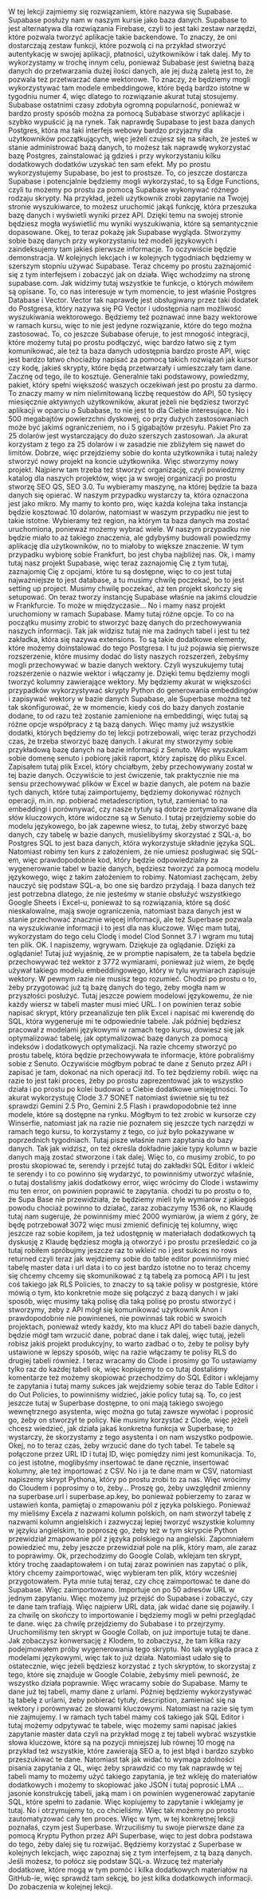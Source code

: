 W tej lekcji zajmiemy się rozwiązaniem, które nazywa się Supabase. Supabase posłuży nam w naszym kursie jako baza danych. Supabase to jest alternatywa dla rozwiązania Firebase, czyli to jest taki zestaw narzędzi, które pozwala tworzyć aplikacje takie backendowe. To znaczy, że oni dostarczają zestaw funkcji, które pozwolą ci na przykład stworzyć autentykację w swojej aplikacji, płatności, użytkowników i tak dalej. My to wykorzystamy w trochę innym celu, ponieważ Subabase jest świetną bazą danych do przetwarzania dużej ilości danych, ale jej dużą zaletą jest to, że pozwala też przetwarzać dane wektorowe. To znaczy, że będziemy mogli wykorzystywać tam modele embeddingowe, które będą bardzo istotne w tygodniu numer 4, więc dlatego to rozwiązanie akurat tutaj stosujemy. Subabase ostatnimi czasy zdobyła ogromną popularność, ponieważ w bardzo prosty sposób można za pomocą Subabase stworzyć aplikacje i szybko wypuścić ją na rynek. Tak naprawdę Supabase to jest baza danych Postgres, która ma taki interfejs webowy bardzo przyjazny dla użytkowników początkujących, więc jeżeli czujesz się na siłach, że jesteś w stanie administrować bazą danych, to możesz tak naprawdę wykorzystać bazę Postgres, zainstalować ją gdzieś i przy wykorzystaniu kilku dodatkowych dodatków uzyskać ten sam efekt. My po prostu wykorzystujemy Supabase, bo jest to prostsze. To, co jeszcze dostarcza Supabase i potencjalnie będziemy mogli wykorzystać, to są Edge Functions, czyli tu możemy po prostu za pomocą Supabase wykonywać różnego rodzaju skrypty. Na przykład, jeżeli użytkownik zrobi zapytanie na Twojej stronie wyszukiwarce, to możesz uruchomić jakąś funkcję, która przeszuka bazę danych i wyświetli wyniki przez API. Dzięki temu na swojej stronie będziesz mogła wyświetlić mu wyniki wyszukiwania, które są semantycznie dopasowane. Okej, to teraz pokażę jak Supabase wygląda. Stworzymy sobie bazę danych przy wykorzystaniu też modeli językowych i zaindeksujemy tam jakieś pierwsze informacje. To oczywiście będzie demonstracja. W kolejnych lekcjach i w kolejnych tygodniach będziemy w szerszym stopniu używać Supabase. Teraz chcemy po prostu zaznajomić się z tym interfejsem i zobaczyć jak on działa. Więc wchodzimy na stronę supabase.com. Jak widzimy tutaj wszystkie te funkcje, o których mówiłem są opisane. To, co nas interesuje w tym momencie, to jest właśnie Postgres Database i Vector. Vector tak naprawdę jest obsługiwany przez taki dodatek do Postgresa, który nazywa się PG Vector i udostępnia nam możliwość wyszukiwania wektorowego. Będziemy też poznawać inne bazy wektorowe w ramach kursu, więc to nie jest jedyne rozwiązanie, które do tego można zastosować. To, co jeszcze Subabase oferuje, to jest mnogość integracji, które możemy tutaj po prostu podłączyć, więc bardzo łatwo się z tym komunikować, ale też ta baza danych udostępnia bardzo proste API, więc jest bardzo łatwo chociażby napisać za pomocą takich rozwiązań jak kursor czy kodę, jakieś skrypty, które będą przetwarzały i umieszczały tam dane. Zacznę od tego, ile to kosztuje. Generalnie taki podstawowy, powiedzmy, pakiet, który spełni większość waszych oczekiwań jest po prostu za darmo. To znaczy mamy w nim nielimitowaną liczbę requestów do API, 50 tysięcy miesięcznie aktywnych użytkowników, akurat jeżeli nie będziesz tworzyć aplikacji w oparciu o Subabase, to nie jest to dla Ciebie interesujące. No i 500 megabajtów powierzchni dyskowej, co przy dużych zastosowaniach może być jakimś ograniczeniem, no i 5 gigabajtów przesyłu. Pakiet Pro za 25 dolarów jest wystarczający do dużo szerszych zastosowań. Ja akurat korzystam z tego za 25 dolarów i w zasadzie nie zbliżyłem się nawet do limitów. Dobrze, więc przejdziemy sobie do konta użytkownika i tutaj należy stworzyć nowy projekt na koncie użytkownika. Więc stworzymy nowy projekt. Najpierw tam trzeba też stworzyć organizację, czyli powiedzmy katalog dla naszych projektów, więc ja w swojej organizacji po prostu stworzę SEO QS, SEO 3.0. Tu wybieramy maszynę, na której będzie ta baza danych się opierać. W naszym przypadku wystarczy ta, która oznaczona jest jako mikro. My mamy to konto pro, więc każda kolejna taka instancja będzie kosztować 10 dolarów, natomiast w waszym przypadku nie jest to takie istotne. Wybieramy też region, na którym ta baza danych ma zostać uruchomiona, ponieważ możemy wybrać wiele. W naszym przypadku nie będzie miało to aż takiego znaczenia, ale gdybyśmy budowali powiedzmy aplikację dla użytkowników, no to miałoby to większe znaczenie. W tym przypadku wybiorę sobie Frankfurt, bo jest chyba najbliżej nas. Ok, i mamy tutaj nasz projekt Supabase, więc teraz zaznajomię Cię z tym tutaj, zaznajomię Cię z opcjami, które tu są dostępne, więc to co jest tutaj najważniejsze to jest database, a tu musimy chwilę poczekać, bo to jest setting up project. Musimy chwilę poczekać, aż ten projekt skończy się setupować. On teraz tworzy instancję Supabase właśnie na jakimś cloudzie w Frankfurcie. To może w międzyczasie... No i mamy nasz projekt uruchomiony w ramach Supabase. Mamy tutaj różne opcje. To co na początku musimy zrobić to stworzyć bazę danych do przechowywania naszych informacji. Tak jak widzisz tutaj nie ma żadnych tabel i jest tu też zakładka, która się nazywa extensions. To są takie dodatkowe elementy, które możemy doinstalować do tego Postgresa. I tu już pojawia się pierwsze rozszerzenie, które musimy dodać do listy naszych rozszerzeń, żebyśmy mogli przechowywać w bazie danych wektory. Czyli wyszukujemy tutaj rozszerzenie o nazwie wektor i włączamy je. Dzięki temu będziemy mogli tworzyć kolumny zawierające wektory. My będziemy akurat w większości przypadków wykorzystywać skrypty Python do generowania embeddingów i zapisywać wektory w bazie danych Supabase, ale Superbase można też tak skonfigurować, że w momencie, kiedy coś do bazy danych zostanie dodane, to od razu też zostanie zamienione na embeddingi, więc tutaj są różne opcje współpracy z tą bazą danych. Więc mamy już wszystkie dodatki, których będziemy do tej lekcji potrzebowali, więc teraz przychodzi czas, że trzeba stworzyć bazę danych. I akurat my stworzymy sobie przykładową bazę danych na bazie informacji z Senuto. Więc wyszukam sobie domenę senuto i pobiorę jakiś raport, który zapiszę do pliku Excel. Zapisałem tutaj plik Excel, który chciałbym, żeby przechowywany został w tej bazie danych. Oczywiście to jest ćwiczenie, tak praktycznie nie ma sensu przechowywać plików w Excel w bazie danych, ale potem na bazie tych danych, które tutaj zaimportujemy, będziemy dokonywać różnych operacji, m.in. np. pobierać metadescription, tytuł, zamieniać to na embeddingi i porównywać, czy nasze tytuły są dobrze zortymalizowane dla słów kluczowych, które widoczne są w Senuto. I tutaj przejdziemy sobie do modelu językowego, bo jak zapewne wiesz, to tutaj, żeby stworzyć bazę danych, czy tabelę w bazie danych, musielibyśmy skorzystać z SQL-a, bo Postgres SQL to jest baza danych, która wykorzystuje składnie języka SQL. Natomiast robimy ten kurs z założeniem, że nie umiesz posługiwać się SQL-em, więc prawdopodobnie kod, który będzie odpowiedzialny za wygenerowanie tabel w bazie danych, będziesz tworzyć za pomocą modelu językowego, więc z takim założeniem to robimy. Natomiast zachęcam, żeby nauczyć się podstaw SQL-a, bo one się bardzo przydają. I baza danych też jest potrzebna dlatego, że nie jesteśmy w stanie obsłużyć wszystkiego Google Sheets i Excel-u, ponieważ to są rozwiązania, które są dość nieskalowalne, mają swoje ograniczenia, natomiast baza danych jest w stanie przechować znacznie więcej informacji, ale też Superbase pozwala na wyszukiwanie informacji i to jest dla nas kluczowe. Więc mam tutaj, wykorzystam do tego celu Clodę i model Clod Sonnet 3.7 i wgram mu tutaj ten plik. OK. I napiszemy, wgrywam. Dziękuje za oglądanie. Dzięki za oglądanie! Tutaj już wyjaśnię, że w promptie napisałem, że ta tabela będzie przechowywać też wektor z 3772 wymiarami, ponieważ już wiem, że będę używał takiego modelu embeddingowego, który w tylu wymiarach zapisuje wektory. W pewnym razie nie musisz tego rozumieć. Chodzi po prostu o to, żeby przygotować już tą bazę danych do tego, żeby mogła nam w przyszłości posłużyć. Tutaj jeszcze powiem modelowi językowemu, że nie każdy wiersz w tabeli master musi mieć URL. I on powinien teraz sobie napisać skrypt, który przeanalizuje ten plik Excel i napisać mi kwerendę do SQL, która wygeneruje mi te odpowiednie tabele. Jak później będziesz pracował z modelami językowymi w ramach tego kursu, dowiesz się jak optymalizować tabelę, jak optymalizować bazę danych za pomocą indeksów i dodatkowych optymalizacji. Na razie chcemy stworzyć po prostu tabelę, która będzie przechowywała te informacje, które pobraliśmy sobie z Senuto. Oczywiście mógłbym pobrać te dane z Senuto przez API i zapisać je tam, dokonać na nich operacji itd. To też będziemy robili. więc na razie to jest taki proces, żeby po prostu zaprezentować jak to wszystko działa i po prostu po kolei budować u Ciebie dodatkowe umiejętności. To akurat wykorzystuję Clode 3.7 SONET natomiast świetnie się tu też sprawdzi Gemini 2.5 Pro, Gemini 2.5 Flash i prawdopodobnie też inne modele, które są dostępne na rynku. Mógłbym to też zrobić w kursorze czy Winserfie, natomiast jak na razie nie poznałem się jeszcze tych narzędzi w ramach tego kursu, to korzystamy z tego, co już było pokazywane w poprzednich tygodniach. Tutaj pisze właśnie nam zapytania do bazy danych. Tak jak widzisz, on też określa dokładnie jakie typy kolumn w bazie danych mają zostać stworzone i tak dalej. Więc to, co musimy zrobić, to po prostu skopiować te, serendy i przejść tutaj do zakładki SQL Editor i wkleić te serendy i to co powinno się wydarzyć, to powinniśmy utworzyć właśnie, o tutaj dostaliśmy jakiś dodatkowy error, więc wrócimy do Clode i wstawimy mu ten error, on powinien poprawić te zapytania. chodzi tu po prostu o to, że Supa Base nie przewidziała, że będziemy mieli tyle wymiarów z jakiegoś powodu chociaż powinno to działać, zaraz zobaczymy 1536 ok, no Klaudę tutaj nam sugeruje, że powinniśmy mieć 2000 wymiarów, ja wiem z góry, że będę potrzebował 3072 więc musi zmienić definicję tej kolumny, więc jeszcze raz sobie kopiłem, ja też udostępnię w materiałach dodatkowych tą dyskusję z Klaudę będziesz mogła ją otworzyć i po prostu prześledzić co ja tutaj robiłem spróbujmy jeszcze raz to wkleić no i jest sukces no rows returned czyli teraz jak wejdziemy sobie do table editor powinniśmy mieć tabelę master data i url data i to co jest bardzo istotne no to teraz chcemy się chcemy chcemy się skomunikować z tą tabelą za pomocą API i tu jest coś takiego jak RLS Policies, to znaczy to są takie polisy w postgresie, które mówią o tym, kto konkretnie może się połączyć z bazą danych i w jaki sposób, więc musimy taką polisę dla taką polisę po prostu stworzyć i stworzymy, żeby z API mógł się komunikować użytkownik Anon i prawdopodobnie nie powinieneś, nie powinnaś tak robić w swoich projektach, ponieważ wtedy każdy, kto ma klucz API do tabeli bazie danych, będzie mógł tam wrzucić dane, pobrać dane i tak dalej, więc tutaj, jeżeli robisz jakiś projekt produkcyjny, to warto zadbać o to, żeby te polisy były ustawione w lepszy sposób, więc na razie włączamy te polisy RLS do drugiej tabeli również. I teraz wracamy do Clode i prosimy go To ustawiamy tylko raz do każdej tabeli ok, więc kopiujemy to co tutaj dostaliśmy komentarze też możemy skopiować przechodzimy do SQL Editor i wklejamy te zapytania i tutaj mamy sukces jak wejdziemy sobie teraz do Table Editor i do Out Policies, to powinniśmy widzieć, jakie policy tutaj są. To, co jest jeszcze tutaj w Superbase dostępne, to oni mają takiego swojego wewnętrznego asystenta, więc można go tutaj zawsze wywołać i poprosić go, żeby on stworzył te policy. Nie musimy korzystać z Clode, więc jeżeli chcesz wiedzieć, jak działa jakaś konkretna funkcja w Superbase, to wystarczy, że skorzystamy z tego asystenta i on nam wszystko podpowie. Okej, no to teraz czas, żeby wrzucić dane do tych tabel. Te tabele są połączone przez URL ID i tutaj ID, więc pomiędzy nimi jest komunikacja. To, co jest istotne, moglibyśmy insertować te dane ręcznie, insertować kolumny, ale też importować z CSV. No i ja te dane mam w CSV, natomiast napiszemy skrypt Pythona, który po prostu zrobi to za nas. Więc wrócimy do Cloudem i poprosimy o to, żeby... Proszę go, żeby uwzględnił zmienny na superbase.url i superbase.ap.key, bo ponieważ pobierzemy to zaraz w ustawień konta, pamiętaj o zmapowaniu pól z języka polskiego. Ponieważ my mieliśmy Excela z nazwami kolumn polskich, on nam stworzył tabelę z nazwami kolumn angielskich i zazwyczaj lepiej tworzyć wszystkie kolumny w języku angielskim, to poproszę go, żeby też w tym skrypcie Python przewidział zmapowanie pól z języka polskiego na angielski. Zapomniałem powiedzieć mu, żeby jeszcze przewidział pole na plik, który mam, ale zaraz to poprawimy. Ok, przechodzimy do Google Colab, wklejam ten skrypt, który trochę zaadaptowałem i on tutaj zaraz powinien nas zapytać o plik, który chcemy zaimportować, więc wybieram ten plik, który wcześniej przygotowałem. Pyta mnie tutaj teraz, czy chcę zaimportować te dane do Supabase. Więc zaimportowano. Importuje on po 50 adresów URL w jednym zapytaniu. Więc możemy już przejść do Supabase i zobaczyć, czy te dane tam trafiają. Więc najpierw URL data, jak widać dane się pojawiły. I za chwilę on skończy to importowanie i będziemy mogli w pełni przeglądać te dane. więc za chwilę przejdziemy do Subabase i to przejrzymy. Uruchomiliśmy ten skrypt w Google Collab, on już importuje tutaj te dane. Jak zobaczysz konwersację z Klodem, to zobaczysz, że tam kilka razy podejmowałem próby wygenerowania tego skryptu. No tak wygląda praca z modelami językowymi, więc tak to już działa. Natomiast udało się to ostatecznie, więc jeżeli będziesz korzystać z tych skryptów, to skorzystaj z tego, które się znajduje w Google Colabie, żebyśmy mieli pewność, że wszystko działa poprawnie. Więc wracamy sobie do Supabase. Mamy te dane już tej tabeli, mamy dane z urlami. Później będziemy wykorzystywać tą tabelę z urlami, żeby pobierać tytuły, description, zamieniać się na wektory i porównywać ze słowami kluczowymi. Natomiast na razie się tym nie zajmujemy. I w ramach tych tabel mamy coś takiego jak SQL Editor i tutaj możemy odpytywać te tabele, więc możemy sami napisać jakieś zapytanie master data czyli na przykład mogę z tej tabeli wybrać wszystkie słowa kluczowe, które są na pozycji mniejszej lub równej 10 mogę na przykład też wszystkie, które zawierają SEO a, to jest błąd i bardzo szybko przeszukiwać te dane. Natomiast tak jak widać to wymaga zdolności pisania zapytania z QL, więc żeby sprawdzić co my tak naprawdę w tej tabeli mamy to możemy użyć takiego zapytania, je też wkleję do materiałów dodatkowych i możemy to skopiować jako JSON i tutaj poprosić LMA ... jasonie konstrukcję tabeli, jaką mam i on powinien wygenerować zapytanie SQL, które spełni to zadanie. Więc kopiujemy to zapytanie i wklejamy je tutaj. No i otrzymujemy to, co chcieliśmy. Więc tak możemy po prostu zautomatyzować cały ten proces. Więc w tym, w tej konkretnej lekcji poznałaś, czym jest Superbase. Wrzuciliśmy tu swoje pierwsze dane za pomocą Kryptu Python przez API Superbase, więc to jest dobra podstawa do tego, żeby dalej się tu rozwijać. Będziemy korzystać z Superbase w kolejnych lekcjach, więc zapoznaj się z tym interfejsem, z tą bazą danych. Jeśli możesz, to połócz się podstaw SQL-a. Wrzucę też materiały dodatkowe, które mogą w tym pomóc i kilka dodatkowych materiałów na GitHub-ie, więc sprawdź tam sekcję, bo jest kilka dodatkowych informacji. Do zobaczenia w kolejnej lekcji.